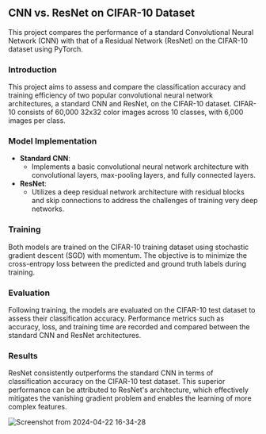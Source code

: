 ## CNN vs. ResNet on CIFAR-10 Dataset

This project compares the performance of a standard Convolutional Neural Network (CNN) with that of a Residual Network (ResNet) on the CIFAR-10 dataset using PyTorch.

### Introduction

This project aims to assess and compare the classification accuracy and training efficiency of two popular convolutional neural network architectures, a standard CNN and ResNet, on the CIFAR-10 dataset. CIFAR-10 consists of 60,000 32x32 color images across 10 classes, with 6,000 images per class.

### Model Implementation

- **Standard CNN**: 
  - Implements a basic convolutional neural network architecture with convolutional layers, max-pooling layers, and fully connected layers.
- **ResNet**: 
  - Utilizes a deep residual network architecture with residual blocks and skip connections to address the challenges of training very deep networks.

### Training

Both models are trained on the CIFAR-10 training dataset using stochastic gradient descent (SGD) with momentum. The objective is to minimize the cross-entropy loss between the predicted and ground truth labels during training.

### Evaluation

Following training, the models are evaluated on the CIFAR-10 test dataset to assess their classification accuracy. Performance metrics such as accuracy, loss, and training time are recorded and compared between the standard CNN and ResNet architectures.

### Results

ResNet consistently outperforms the standard CNN in terms of classification accuracy on the CIFAR-10 test dataset. This superior performance can be attributed to ResNet's architecture, which effectively mitigates the vanishing gradient problem and enables the learning of more complex features.


![Screenshot from 2024-04-22 16-34-28](https://github.com/alperalp/CNN-vs-ResNet/assets/58988396/eb36e373-0783-447f-b999-025c647f53c9)
